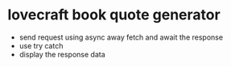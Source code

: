 # lovecraft book quote generator

- send request using async away fetch and await the response
- use try catch
- display the response data
